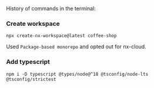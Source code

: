 History of commands in the terminal:

### Create workspace

```
npx create-nx-workspace@latest coffee-shop
```

Used `Package-based monorepo` and opted out for nx-cloud.

### Add typescript

```
npm i -D typescript @types/node@^18 @tsconfig/node-lts @tsconfig/strictest
```
